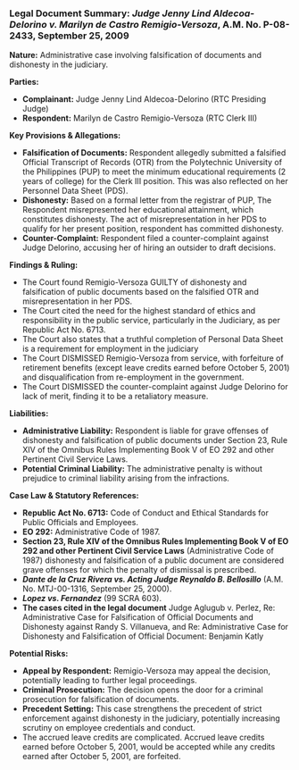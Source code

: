 ### Legal Document Summary: *Judge Jenny Lind Aldecoa-Delorino v. Marilyn de Castro Remigio-Versoza*, A.M. No. P-08-2433, September 25, 2009

**Nature:** Administrative case involving falsification of documents and dishonesty in the judiciary.

**Parties:**

*   **Complainant:** Judge Jenny Lind Aldecoa-Delorino (RTC Presiding Judge)
*   **Respondent:** Marilyn de Castro Remigio-Versoza (RTC Clerk III)

**Key Provisions & Allegations:**

*   **Falsification of Documents:** Respondent allegedly submitted a falsified Official Transcript of Records (OTR) from the Polytechnic University of the Philippines (PUP) to meet the minimum educational requirements (2 years of college) for the Clerk III position. This was also reflected on her Personnel Data Sheet (PDS).
*   **Dishonesty:** Based on a formal letter from the registrar of PUP, The Respondent misrepresented her educational attainment, which constitutes dishonesty. The act of misrepresentation in her PDS to qualify for her present position, respondent has committed dishonesty.
*   **Counter-Complaint:** Respondent filed a counter-complaint against Judge Delorino, accusing her of hiring an outsider to draft decisions.

**Findings & Ruling:**

*   The Court found Remigio-Versoza GUILTY of dishonesty and falsification of public documents based on the falsified OTR and misrepresentation in her PDS.
*   The Court cited the need for the highest standard of ethics and responsibility in the public service, particularly in the Judiciary, as per Republic Act No. 6713.
*   The Court also states that a truthful completion of Personal Data Sheet is a requirement for employment in the judiciary
*   The Court DISMISSED Remigio-Versoza from service, with forfeiture of retirement benefits (except leave credits earned before October 5, 2001) and disqualification from re-employment in the government.
*   The Court DISMISSED the counter-complaint against Judge Delorino for lack of merit, finding it to be a retaliatory measure.

**Liabilities:**

*   **Administrative Liability:** Respondent is liable for grave offenses of dishonesty and falsification of public documents under Section 23, Rule XIV of the Omnibus Rules Implementing Book V of EO 292 and other Pertinent Civil Service Laws.
*   **Potential Criminal Liability:** The administrative penalty is without prejudice to criminal liability arising from the infractions.

**Case Law & Statutory References:**

*   **Republic Act No. 6713:** Code of Conduct and Ethical Standards for Public Officials and Employees.
*   **EO 292:** Administrative Code of 1987.
*   **Section 23, Rule XIV of the Omnibus Rules Implementing Book V of EO 292 and other Pertinent Civil Service Laws** (Administrative Code of 1987) dishonesty and falsification of a public document are considered grave offenses for which the penalty of dismissal is prescribed.
*   ***Dante de la Cruz Rivera vs. Acting Judge Reynaldo B. Bellosillo*** (A.M. No. MTJ-00-1316, September 25, 2000).
*   ***Lopez vs. Fernandez*** (99 SCRA 603).
*   **The cases cited in the legal document** Judge Aglugub v. Perlez, Re: Administrative Case for Falsification of Official Documents and Dishonesty against Randy S. Villanueva, and Re: Administrative Case for Dishonesty and Falsification of Official Document: Benjamin Katly

**Potential Risks:**

*   **Appeal by Respondent:** Remigio-Versoza may appeal the decision, potentially leading to further legal proceedings.
*   **Criminal Prosecution:** The decision opens the door for a criminal prosecution for falsification of documents.
*   **Precedent Setting:** This case strengthens the precedent of strict enforcement against dishonesty in the judiciary, potentially increasing scrutiny on employee credentials and conduct.
*   The accrued leave credits are complicated. Accrued leave credits earned before October 5, 2001, would be accepted while any credits earned after October 5, 2001, are forfeited.
